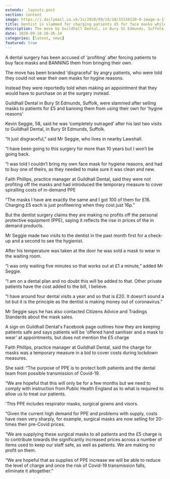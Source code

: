 ```yaml
---
extends: _layouts.post
section: content
image: https://i.dailymail.co.uk/1s/2020/09/18/10/33334120-0-image-a-17_1600420834267.jpg 
title: Dentist is slammed for charging patients £5 for face masks while BANNING them from using their own 
description: The move by Guildhall Dental, in Bury St Edmunds, Suffolk, has been branded disgraceful by angry patients, who were told they could not wear their own masks for hygine reasons. 
date: 2020-09-18-10-36-14 
categories: [latest, news] 
featured: true 
--- 
```

A dental surgery has been accused of 'profiting' after forcing patients to buy face masks and BANNING them from bringing their own.

The move has been branded 'disgraceful' by angry patients, who were told they could not wear their own masks for hygine reasons. 

Instead they were reportedly told when making an appointment that they would have to purchase on at the surgery instead.  

Guildhall Dental in Bury St Edmunds, Suffolk, were slammed after selling masks to patients for £5 and banning them from using their own for 'hygine reasons'

Kevin Seggie, 58, said he was ‘completely outraged’ after his last two visits to Guildhall Dental, in Bury St Edmunds, Suffolk. 

“It just disgraceful,” said Mr Seggie, who lives in nearby Lawshall.

“I have been going to this surgery for more than 10 years but I won’t be going back.

“I was told I couldn’t bring my own face mask for hygiene reasons, and had to buy one of theirs, as they needed to make sure it was clean and new.

Faith Phillips, practice manager at Guildhall Dental, said they were not profiting off the masks and had introduced the temporary measure to cover spiralling costs of in-demand PPE

“The masks I have are exactly the same and I got 100 of them for £16. Charging £5 each is just profiteering when they cost just 16p.”

But the dentist surgery claims they are making no profits off the personal protective equipment (PPE), saying it reflects the rise in prices of the in demand products. 

Mr Seggie made two visits to the dentist in the past month first for a check-up and a second to see the hygienist.

After his temperature was taken at the door he was sold a mask to wear in the waiting room.

“I was only waiting five minutes so that works out at £1 a minute,” added Mr Seggie.

“I am on a dental plan and no doubt this will be added to that. Other private patients have the cost added to the bill, I believe.

“I have around four dental visits a year and so that is £20. It doesn’t sound a lot but it is the principle as the dentist is making money out of coronavirus.”

Mr Seggie says he has also contacted Citizens Advice and Tradings Standards about the mask sales.

A sign on Guildhall Dental's Facebook page outlines how they are keeping patients safe and says patients will be 'offered hand sanitiser and a mask to wear' at appointments, but does not mention the £5 charge

Faith Phillips, practice manager at Guildhall Dental, said the charge for masks was a temporary measure in a bid to cover costs during lockdown measures.

She said: “The purpose of PPE is to protect both patients and the dental team from possible transmission of Covid-19.

“We are hopeful that this will only be for a few months but we need to comply with instruction from Public Health England as to what is required to allow us to treat our patients. 

'This PPE includes respirator masks, surgical gowns and visors.

“Given the current high demand for PPE and problems with supply, costs have risen very sharply, for example, surgical masks are now selling for 20-times their pre-Covid prices.

“We are supplying these surgical masks to all patients and the £5 charge is to contribute towards the significantly increased prices across a number of items used to keep our staff safe, as well as patients. We are making no profit on them.

“We are hopeful that as supplies of PPE increase we will be able to reduce the level of charge and once the risk of Covid-19 transmission falls, eliminate it altogether.”


